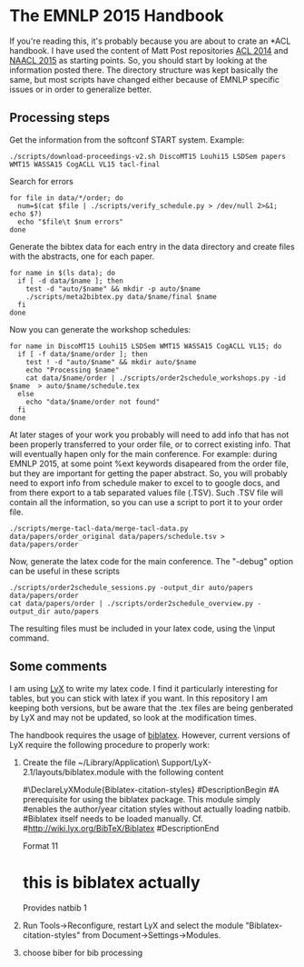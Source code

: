 # The EMNLP 2015 Handbook

If you're reading this, it's probably because you are about to crate an *ACL handbook. 
I have used the content of Matt Post repositories [ACL 2014](https://github.com/mjpost/acl2014-handbook) and [NAACL 2015](https://github.com/mjpost/naacl15-handbook) as starting points. So, you should start by looking at the information posted there.
The directory structure was kept basically the same, but most scripts have changed either because of EMNLP specific issues or in order to generalize better. 

## Processing steps
Get the information from the softconf START system. Example:
    
    ./scripts/download-proceedings-v2.sh DiscoMT15 Louhi15 LSDSem papers WMT15 WASSA15 CogACLL VL15 tacl-final
 
Search for errors 

    for file in data/*/order; do
      num=$(cat $file | ./scripts/verify_schedule.py > /dev/null 2>&1; echo $?)
      echo "$file\t $num errors"
    done

Generate the bibtex data for each entry in the data directory and create files with the abstracts, one for each paper.

    for name in $(ls data); do
      if [ -d data/$name ]; then
        test -d "auto/$name" && mkdir -p auto/$name
        ./scripts/meta2bibtex.py data/$name/final $name
      fi
    done

Now you can generate the workshop schedules:

    for name in DiscoMT15 Louhi15 LSDSem WMT15 WASSA15 CogACLL VL15; do
      if [ -f data/$name/order ]; then
        test ! -d "auto/$name" && mkdir auto/$name
        echo "Processing $name"
        cat data/$name/order | ./scripts/order2schedule_workshops.py -id $name  > auto/$name/schedule.tex
      else
        echo "data/$name/order not found"
      fi
    done

At later stages of your work you probably will need to add info that has not been properly transferred to your order file, or to correct existing info. That will eventually hapen only for the main conference. For example: during EMNLP 2015, at some point %ext keywords disapeared from the order file, but they are important for getting the paper abstract. So, you will probably need to export info from schedule maker to excel to to google docs, and from there export to a tab separated values file (.TSV). Such .TSV file will contain all the information, so you can use a script to port it to your order file.

    ./scripts/merge-tacl-data/merge-tacl-data.py data/papers/order_original data/papers/schedule.tsv > data/papers/order
  
Now, generate the latex code for the main conference. The "-debug" option can be useful in these scripts

    ./scripts/order2schedule_sessions.py -output_dir auto/papers data/papers/order
    cat data/papers/order | ./scripts/order2schedule_overview.py -output_dir auto/papers

The resulting files must be included in your latex code, using the \input command.

## Some comments

I am using [LyX](http://www.lyx.org) to write my latex code. I find it particularly interesting for tables, but you can stick with latex if you want. In this repository I am keeping both versions, but be aware that the .tex files are being genberated by LyX and may not be updated, so look at the modification times.

The handbook requires the usage of [biblatex](https://www.ctan.org/pkg/biblatex). However, current versions of LyX require the following procedure to properly work: 
1) Create the file ~/Library/Application\ Support/LyX-2.1/layouts/biblatex.module with the following content

    #\DeclareLyXModule{Biblatex-citation-styles}
    #DescriptionBegin
    #A prerequisite for using the biblatex package. This module simply
    #enables the author/year citation styles without actually loading natbib.
    #Biblatex itself needs to be loaded manually. Cf.
    #http://wiki.lyx.org/BibTeX/Biblatex
    #DescriptionEnd
    
    Format 11
    
    # this is biblatex actually
    Provides natbib         1

2) Run Tools->Reconfigure, restart LyX and select the module "Biblatex-citation-styles" from Document->Settings->Modules.

3) choose biber for bib processing








